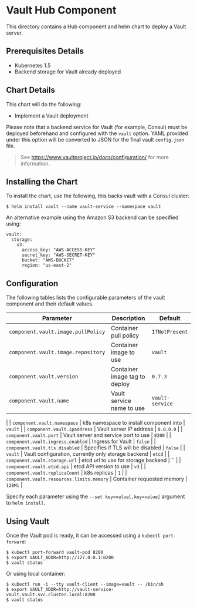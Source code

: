 # Vault Hub Component

This directory contains a Hub component and helm chart to deploy a Vault server.

## Prerequisites Details

* Kubernetes 1.5
* Backend storage for Vault already deployed

## Chart Details

This chart will do the following:

* Implement a Vault deployment

Please note that a backend service for Vault (for example, Consul) must
be deployed beforehand and configured with the `vault` option. YAML provided
under this option will be converted to JSON for the final vault `config.json`
file.

> See https://www.vaultproject.io/docs/configuration/ for more information.

## Installing the Chart

To install the chart, use the following, this backs vault with a Consul cluster:

```console
$ helm install vault --name vault-service --namespace vault
```

An alternative example using the Amazon S3 backend can be specified using:

```
vault:
  storage:
    s3:
      access_key: "AWS-ACCESS-KEY"
      secret_key: "AWS-SECRET-KEY"
      bucket: "AWS-BUCKET"
      region: "us-east-2"
```

## Configuration

The following tables lists the configurable parameters of the vault component and their default values.

|       Parameter         |           Description               |                         Default                     |
|-------------------------|-------------------------------------|-----------------------------------------------------|
| `component.vault.image.pullPolicy`      | Container pull policy               | `IfNotPresent`                                      |
| `component.vault.image.repository`      | Container image to use              | `vault`                                             |
| `component.vault.version`             | Container image tag to deploy       | `0.7.3`                                             |
| `component.vault.name`    | Vault service name to use           | `vault-service`
 |
| `component.vault.namespace` | k8s namespace to install component into | `vault`
 |
| `component.vault.ipaddress`             | Vault server IP address | `0.0.0.0`
 |
| `component.vault.port`    | Vault server and service port to use                   | `8200`
 |
| `component.vault.ingress.enabled`       | Ingress for Vault      | `false`
 |
| `component.vault.tls.disabled`          | Specifies if TLS will be disabled | `false`
 |
| `vault`                 | Vault configuration, currently only storage backend      | `etcd` 
 |
| `component.vault.storage.url`           | etcd url to use for storage backend      | ``
 |
| `component.vault.etcd.api`              | etcd API version to use            | `v3`
 |
| `component.vault.replicaCount`          | k8s replicas                        | `1`                                                 |
| `component.vault.resources.limits.memory` | Container requested memory        | `128Mi`                                             |

Specify each parameter using the `--set key=value[,key=value]` argument to `helm install`.

## Using Vault

Once the Vault pod is ready, it can be accessed using a `kubectl
port-forward`:

```console
$ kubectl port-forward vault-pod 8200
$ export VAULT_ADDR=http://127.0.0.1:8200
$ vault status
```

Or using local container:
```console
$ kubectl run -i --tty vault-client --image=vault -- /bin/sh
$ export VAULT_ADDR=http://vault-service-vault.vault.svc.cluster.local:8200
$ vault status
```
